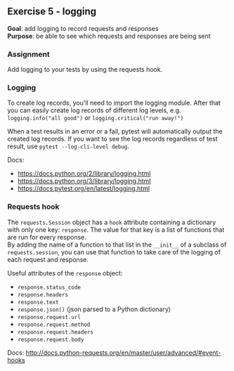 ## Exercise 5 - logging
**Goal**: add logging to record requests and responses  
**Purpose**: be able to see which requests and responses are being sent

### Assignment
Add logging to your tests by using the requests hook.

### Logging
To create log records, you'll need to import the logging module. After that you can easily create
log records of different log levels, e.g. `logging.info("all good")` or `logging.critical("run away!")`

When a test results in an error or a fail, pytest will automatically output the created log records.
If you want to see the log records regardless of test result, use `pytest --log-cli-level debug`.

Docs:
- https://docs.python.org/2/library/logging.html
- https://docs.python.org/3/library/logging.html
- https://docs.pytest.org/en/latest/logging.html

### Requests hook
The `requests.Session` object has a `hook` attribute containing a dictionary with only
one key: `response`.
The value for that key is a list of functions that are run for every response.    
By adding the name of a function to that list in the `__init__` of a subclass of `requests.session`,
 you can use that function to take care of the logging of each request and response.
 
Useful attributes of the `response` object:
- `response.status_code`
- `response.headers`
- `response.text`
- `response.json()` (json parsed to a Python dictionary)
- `response.request.url`
- `response.request.method`
- `response.request.headers`
- `response.request.body`

Docs: http://docs.python-requests.org/en/master/user/advanced/#event-hooks
